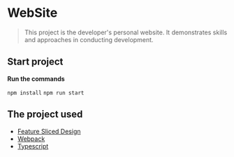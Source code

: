 # WebSite

> This project is the developer's personal website. It demonstrates skills and approaches in conducting development.

## Start project

**Run the commands**

``npm install``
``npm run start``

## The project used
- [Feature Sliced Design](https://feature-sliced.design/)
- [Webpack](https://webpack.js.org/)
- [Typescript](https://www.typescriptlang.org/)


